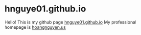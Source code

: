 # hnguye01.github.io
Hello! This is my github page [hnguye01.github.io](hnguye01.github.io)
My professional homepage is [hoangnguyen.us](hoangnguyen.us)

